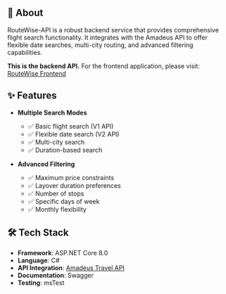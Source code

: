 ## 🚀 About

RouteWise-API is a robust backend service that provides comprehensive flight search functionality. It integrates with the Amadeus API to offer flexible date searches, multi-city routing, and advanced filtering capabilities.

**This is the backend API.** For the frontend application, please visit: [RouteWise Frontend](https://github.com/codeStinton/RouteWise-UI)

## ✨ Features

- **Multiple Search Modes**
  - ✅ Basic flight search (V1 API)
  - ✅ Flexible date search (V2 API)
  - ✅ Multi-city search
  - ✅ Duration-based search
  
- **Advanced Filtering**
  - ✅ Maximum price constraints
  - ✅ Layover duration preferences
  - ✅ Number of stops
  - ✅ Specific days of week
  - ✅ Monthly flexibility

## 🛠️ Tech Stack

- **Framework**: ASP.NET Core 8.0
- **Language**: C#
- **API Integration**: [Amadeus Travel API ](https://developers.amadeus.com/)
- **Documentation**: Swagger
- **Testing**: msTest
